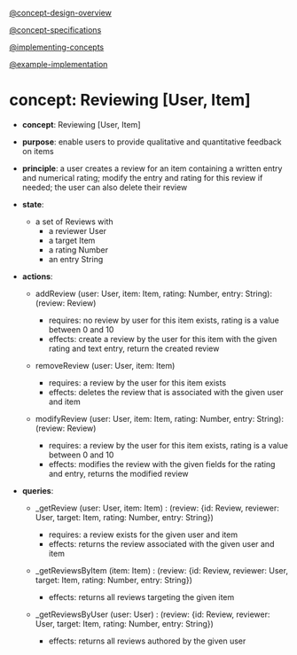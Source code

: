 [@concept-design-overview](../../background/concept-design-overview.md)

[@concept-specifications](../../background/concept-specifications.md)

[@implementing-concepts](../../background/implementing-concepts.md)

[@example-implementation](../LikertSurvey/implementation.md)

# concept: Reviewing \[User, Item]

*   **concept**: Reviewing \[User, Item]

*   **purpose**: enable users to provide qualitative and quantitative feedback on items

*   **principle**: a user creates a review for an item containing a written entry and numerical rating; modify the entry and rating for this review if needed; the user can also delete their review

*   **state**:
    *   a set of Reviews with
        *   a reviewer User
        *   a target Item
        *   a rating Number
        *   an entry String

*   **actions**:
    *   addReview (user: User, item: Item, rating: Number, entry: String): (review: Review)
        *   requires: no review by user for this item exists, rating is a value between 0 and 10
        *   effects: create a review by the user for this item with the given rating and text entry, return the created review

    *   removeReview (user: User, item: Item)
        *   requires: a review by the user for this item exists
        *   effects: deletes the review that is associated with the given user and item

    *   modifyReview (user: User, item: Item, rating: Number, entry: String): (review: Review)
        *   requires: a review by the user for this item exists, rating is a value between 0 and 10
        *   effects: modifies the review with the given fields for the rating and entry, returns the modified review

*   **queries**:
    *   _getReview (user: User, item: Item) : (review: {id: Review, reviewer: User, target: Item, rating: Number, entry: String})
        *   requires: a review exists for the given user and item
        *   effects: returns the review associated with the given user and item

    *   _getReviewsByItem (item: Item) : (review: {id: Review, reviewer: User, target: Item, rating: Number, entry: String})
        *   effects: returns all reviews targeting the given item

    *   _getReviewsByUser (user: User) : (review: {id: Review, reviewer: User, target: Item, rating: Number, entry: String})
        *   effects: returns all reviews authored by the given user